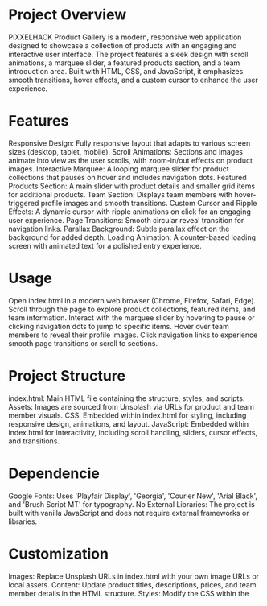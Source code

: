 # Project Overview
PIXXELHACK Product Gallery is a modern, responsive web application designed to showcase a collection of products with an engaging and interactive user interface. The project features a sleek design with scroll animations, a marquee slider, a featured products section, and a team introduction area. Built with HTML, CSS, and JavaScript, it emphasizes smooth transitions, hover effects, and a custom cursor to enhance the user experience.
# Features
Responsive Design: Fully responsive layout that adapts to various screen sizes (desktop, tablet, mobile).
Scroll Animations: Sections and images animate into view as the user scrolls, with zoom-in/out effects on product images.
Interactive Marquee: A looping marquee slider for product collections that pauses on hover and includes navigation dots.
Featured Products Section: A main slider with product details and smaller grid items for additional products.
Team Section: Displays team members with hover-triggered profile images and smooth transitions.
Custom Cursor and Ripple Effects: A dynamic cursor with ripple animations on click for an engaging user experience.
Page Transitions: Smooth circular reveal transition for navigation links.
Parallax Background: Subtle parallax effect on the background for added depth.
Loading Animation: A counter-based loading screen with animated text for a polished entry experience.
# Usage
Open index.html in a modern web browser (Chrome, Firefox, Safari, Edge).
Scroll through the page to explore product collections, featured items, and team information.
Interact with the marquee slider by hovering to pause or clicking navigation dots to jump to specific items.
Hover over team members to reveal their profile images.
Click navigation links to experience smooth page transitions or scroll to sections.
# Project Structure
index.html: Main HTML file containing the structure, styles, and scripts.
Assets: Images are sourced from Unsplash via URLs for product and team member visuals.
CSS: Embedded within index.html for styling, including responsive design, animations, and layout.
JavaScript: Embedded within index.html for interactivity, including scroll handling, sliders, cursor effects, and transitions.
# Dependencie
Google Fonts: Uses 'Playfair Display', 'Georgia', 'Courier New', 'Arial Black', and 'Brush Script MT' for typography.
No External Libraries: The project is built with vanilla JavaScript and does not require external frameworks or libraries.
# Customization
Images: Replace Unsplash URLs in index.html with your own image URLs or local assets.
Content: Update product titles, descriptions, prices, and team member details in the HTML structure.
Styles: Modify the CSS within the <style> tag to adjust colors, fonts, or animation timings.
Text Sequence: Edit the textSequence array in the JavaScript to customize the animated hero text.
# Browser Compatibility
Tested on modern browsers:
Google Chrome (latest)
Mozilla Firefox (latest)
Safari (latest)
Microsoft Edge (latest)
# Notes
Images are loaded lazily (loading="lazy") to optimize performance.
The project includes a media query for reduced motion to respect accessibility preferences.
Ensure an internet connection for loading Unsplash images and Google Fonts.
# Contributing
Contributions are welcome! Please fork the repository, make changes, and submit a pull request with a clear description of your updates.
